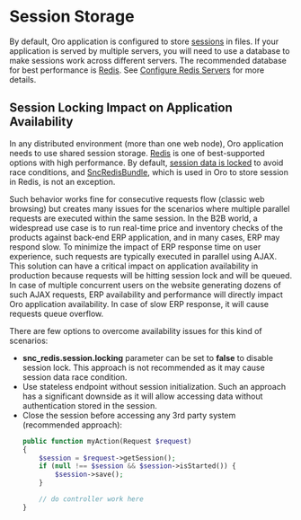 <a id="backend-session-storage"></a>

# Session Storage

By default, Oro application is configured to store <a href="https://www.php.net/manual/en/intro.session.php" target="_blank">sessions</a> in files. If your application is served by multiple
servers, you will need to use a database to make sessions work across different servers. The recommended database
for best performance is <a href="https://redis.io/" target="_blank">Redis</a>. See [Configure Redis Servers](../../../bundles/platform/RedisConfigBundle/configure-redis-servers.md#bundle-docs-platform-redis-bundle-configure-servers)
for more details.

## Session Locking Impact on Application Availability

In any distributed environment (more than one web node), Oro application needs to use shared session storage. <a href="https://redis.io/" target="_blank">Redis</a>
is one of best-supported options with high performance. By default, <a href="https://www.php.net/manual/en/features.session.security.management.php#features.session.security.management.session-locking" target="_blank">session data is locked</a> to avoid race conditions,
and <a href="https://github.com/snc/SncRedisBundle" target="_blank">SncRedisBundle</a>, which is used in Oro to store session in Redis, is not an exception.

Such behavior works fine for consecutive requests flow (classic web browsing) but creates many issues for the scenarios
where multiple parallel requests are executed within the same session. In the B2B world, a widespread use case is to run
real-time price and inventory checks of the products against back-end ERP application, and in many cases, ERP may
respond slow. To minimize the impact of ERP response time on user experience, such requests are typically executed in
parallel using AJAX. This solution can have a critical impact on application availability in production because requests
will be hitting session lock and will be queued. In case of multiple concurrent users on the website generating dozens
of such AJAX requests, ERP availability and performance will directly impact Oro application availability. In case of
slow ERP response, it will cause requests queue overflow.

There are few options to overcome availability issues for this kind of scenarios:

* **snc_redis.session.locking** parameter can be set to **false** to disable session lock.
  This approach is not recommended as it may cause session data race condition.
* Use stateless endpoint without session initialization. Such an approach has a significant downside as it will allow
  accessing data without authentication stored in the session.
* Close the session before accessing any 3rd party system (recommended approach):
  ```php
  public function myAction(Request $request)
  {
      $session = $request->getSession();
      if (null !== $session && $session->isStarted()) {
          $session->save();
      }

      // do controller work here
  }
  ```

<!-- Frontend -->
